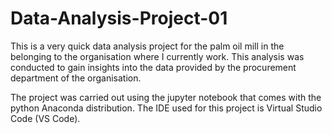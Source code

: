 # Data-Analysis-Project-01

This is a very quick data analysis project for the palm oil mill in the belonging to the organisation where I currently work. This analysis was conducted to gain insights into the data provided by the procurement department of the organisation.

The project was carried out using the jupyter notebook that comes with the python Anaconda distribution. The IDE used for this project is Virtual Studio Code (VS Code).
